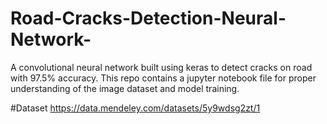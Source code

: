 # Road-Cracks-Detection-Neural-Network-
A convolutional neural network built using keras to detect cracks on road with 97.5% accuracy.
This repo contains a jupyter notebook file for proper understanding of the image dataset and model training.

#Dataset
https://data.mendeley.com/datasets/5y9wdsg2zt/1
